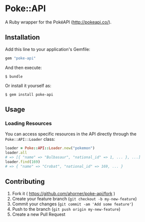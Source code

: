 # Poke::API

A Ruby wrapper for the PokéAPI (http://pokeapi.co/).

## Installation

Add this line to your application's Gemfile:

```ruby
gem "poke-api"
```

And then execute:

    $ bundle

Or install it yourself as:

    $ gem install poke-api

## Usage

### Loading Resources

You can access specific resources in the API directly through the `Poke::API::Loader` class:

```ruby
loader = Poke::API::Loader.new("pokemon")
loader.all
# => [{ "name" => "Bulbasaur", "national_id" => 1, ... }, ...]
loader.find(169)
# => { "name" => "Crobat", "national_id" => 169, ... }
```

## Contributing

1. Fork it ( https://github.com/ahorner/poke-api/fork )
2. Create your feature branch (`git checkout -b my-new-feature`)
3. Commit your changes (`git commit -am 'Add some feature'`)
4. Push to the branch (`git push origin my-new-feature`)
5. Create a new Pull Request
